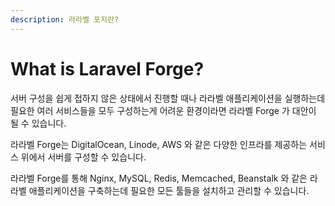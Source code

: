 ```yaml
---
description: 라라벨 포지란?
---
```


# What is Laravel Forge?

서버 구성을 쉽게 접하지 않은 상태에서 진행할 때나 라라벨 애플리케이션을 실행하는데 필요한 여러 서비스들을 모두 구성하는게 어려운 환경이라면 라라벨 Forge 가 대안이 될 수 있습니다.

라라벨 Forge는 DigitalOcean, Linode, AWS 와 같은 다양한 인프라를 제공하는 서비스 위에서 서버를 구성할 수 있습니다.

라라벨 Forge를 통해 Nginx, MySQL, Redis, Memcached, Beanstalk 와 같은 라라벨 애플리케이션을 구축하는데 필요한 모든 툴들을 설치하고 관리할 수 있습니다.

